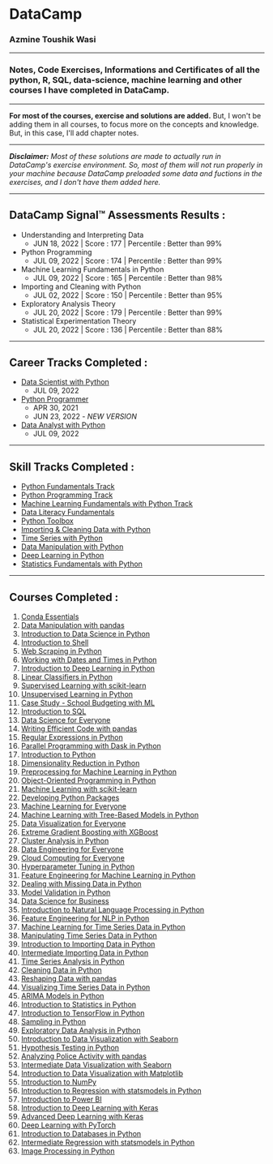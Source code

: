 # **DataCamp**
### **Azmine Toushik Wasi**

---

### Notes, Code Exercises, Informations and Certificates of all the python, R, SQL, data-science, machine learning and other courses I have completed in DataCamp.

---

**For most of the courses, exercise and solutions are added.** But, I won't be adding them in all courses, to focus more on the concepts and knowledge. But, in this case, I'll add chapter notes.

---

***Disclaimer:** Most of these solutions are made to actually run in DataCamp's exercise environment. So, most of them will not run properly in your machine because DataCamp preloaded some data and fuctions in the exercises, and I don't have them added here.*

---

## **DataCamp Signal™ Assessments Results :** 

- Understanding and Interpreting Data
  - JUN 18, 2022 | Score : 177 | Percentile : Better than 99%
- Python Programming
  - JUL 09, 2022 | Score : 174 | Percentile : Better than 99%
- Machine Learning Fundamentals in Python
  - JUL 09, 2022 | Score : 165 |  Percentile : Better than 98%
- Importing and Cleaning with Python
  - JUL 02, 2022 | Score : 150 |  Percentile : Better than 95%
- Exploratory Analysis Theory
  - JUL 20, 2022 | Score : 179 |  Percentile : Better than 99%
- Statistical Experimentation Theory
  - JUL 20, 2022 | Score : 136 |  Percentile : Better than 88%

---

## **Career Tracks Completed :**

- [Data Scientist with Python](https://www.datacamp.com/statement-of-accomplishment/track/7cc385b02d4d4229b9b1c4e853f942999836205a)
  - JUL 09, 2022
- [Python Programmer](https://www.datacamp.com/statement-of-accomplishment/track/53516897e8494fac5726b5a95e772ac9dca2f0cc)
  - APR 30, 2021
  - JUN 23, 2022 - *NEW VERSION*
- [Data Analyst with Python](https://www.datacamp.com/statement-of-accomplishment/track/0ee7bbc1ee9c8c59f7e7349ee68cf501e76d17f7)
  - JUL 09, 2022

---
## **Skill Tracks Completed :**

- [Python Fundamentals Track](https://www.datacamp.com/statement-of-accomplishment/track/97ed5b101facac09cf9981661c750941c3f8c335)
- [Python Programming Track](https://www.datacamp.com/statement-of-accomplishment/track/7e028f33e21ebda316e56a9128c0976c772da6c7)
- [Machine Learning Fundamentals with Python Track](https://www.datacamp.com/statement-of-accomplishment/track/5b7ae1bb6614f496b96a6f238cbd3fb46d6b9ccc)
- [Data Literacy Fundamentals](https://www.datacamp.com/statement-of-accomplishment/track/2b705f666a8aab86b728cb9ac83a9e77c7e89a51)
- [Python Toolbox](https://www.datacamp.com/statement-of-accomplishment/track/d6d717306f276fd1718eb40a60e786b541c591ab)
- [Importing & Cleaning Data with Python](https://www.datacamp.com/statement-of-accomplishment/track/78e15544abc38caa0bd1fccfe945605985df2a22)
- [Time Series with Python](https://www.datacamp.com/statement-of-accomplishment/track/ec25cb851f98102f064f29c1cce20a5e1588a3d2)
- [Data Manipulation with Python](https://www.datacamp.com/statement-of-accomplishment/track/9b76b86801bd30bae4aaa633da29cf84f80b1b1a)
- [Deep Learning in Python](https://www.datacamp.com/statement-of-accomplishment/track/c48350d074344bcacf6a3691e909249416abc339)
- [Statistics Fundamentals with Python](https://www.datacamp.com/statement-of-accomplishment/track/8c57727369694a4ca261780a5ef96d46096b08cd)

  
---
## **Courses Completed :**

1. [Conda Essentials](https://www.datacamp.com/statement-of-accomplishment/course/3e892cc08f2285de0c25c5d206d8e7ab09ac8a3c)
2. [Data Manipulation with pandas](https://www.datacamp.com/statement-of-accomplishment/course/9e6c773097a8fb3332cbabac3e3331ded615717d)
3. [Introduction to Data Science in Python](https://www.datacamp.com/statement-of-accomplishment/course/b71cf0f85700d83e968d015aca683eabc1c7f413)
4. [Introduction to Shell](https://www.datacamp.com/statement-of-accomplishment/course/79d18736c0afe35ffb0261ea95f9061236845b54)
5. [Web Scraping in Python](https://www.datacamp.com/statement-of-accomplishment/course/cbaf2b9852dcff40cf16cc2e610dd9b53807dacf)
6. [Working with Dates and Times in Python](https://www.datacamp.com/statement-of-accomplishment/course/74869031d80bf8c2ff6f61dd5c4bf430d8dae9b1)
7. [Introduction to Deep Learning in Python](https://www.datacamp.com/statement-of-accomplishment/course/c4b8be709c1b2e25c228bbd8fb09219ae4b569f7)
8. [Linear Classifiers in Python](https://www.datacamp.com/statement-of-accomplishment/course/8d181320d971b691eb5884459044039031dc2519)
9. [Supervised Learning with scikit-learn](https://www.datacamp.com/statement-of-accomplishment/course/9cd88b5d028a31d766e0d69f9cd8a1d25b214d62)
10. [Unsupervised Learning in Python](https://www.datacamp.com/statement-of-accomplishment/course/7b77700cf2c7fca758ca275e8f8dd3cb494d02c0)
11. [Case Study - School Budgeting with ML](https://www.datacamp.com/statement-of-accomplishment/course/905282c9911106ffb20c5bd4dbe25abf35231e9c)
12. [Introduction to SQL](https://www.datacamp.com/statement-of-accomplishment/course/5c3c7a0f26c7bfaded1a475b023c65a3e994d706)
13. [Data Science for Everyone](https://www.datacamp.com/statement-of-accomplishment/course/e10d6bd7021772c3e7d68438f82db0ff2acd25c5)
14. [Writing Efficient Code with pandas](https://www.datacamp.com/statement-of-accomplishment/course/94b53695f17da3e11a87d629d7ddc06e701ea5f1)
15. [Regular Expressions in Python](https://www.datacamp.com/statement-of-accomplishment/course/90fca77f0ae409c45a0526f3a3bf873545b4d6e2)
16. [Parallel Programming with Dask in Python](https://www.datacamp.com/statement-of-accomplishment/course/941064fd8afef749905a92f1c52b2c86a48ad32e)
17. [Introduction to Python](https://www.datacamp.com/statement-of-accomplishment/course/25bbcc98a6236c0f90d92f4f655687e10008751b)
18. [Dimensionality Reduction in Python](https://www.datacamp.com/statement-of-accomplishment/course/7729378907bed8a4b4ffec4b058c5b3ea5d526e5)
19. [Preprocessing for Machine Learning in Python](https://www.datacamp.com/statement-of-accomplishment/course/c53dbfa244066eb22e44c9c431f7be957dd264c2)
20. [Object-Oriented Programming in Python](https://www.datacamp.com/statement-of-accomplishment/course/f14c05518f03587519a6f6147192b8982c5533bc)
21. [Machine Learning with scikit-learn](https://www.datacamp.com/statement-of-accomplishment/course/41ebfaab61348da03cce1c18ed79c1e4b86c48db)
22. [Developing Python Packages](https://www.datacamp.com/statement-of-accomplishment/course/0affb9673ea44b81fd977bb97af66dea6cd1d42e)
23. [Machine Learning for Everyone](https://www.datacamp.com/statement-of-accomplishment/course/d9538220f8c5a33d89d3f04b79c538538f7f5ed9)
24. [Machine Learning with Tree-Based Models in Python](https://www.datacamp.com/statement-of-accomplishment/course/98695efb2210962b67abb1d17caea317c6b31a42)
25. [Data Visualization for Everyone](https://www.datacamp.com/statement-of-accomplishment/course/955286f584b149168261d44a17a73004cee8c309)
26. [Extreme Gradient Boosting with XGBoost](https://www.datacamp.com/statement-of-accomplishment/course/e768f6175b7b0008c1ff16bf599d84577b2ef66c)
27. [Cluster Analysis in Python](https://www.datacamp.com/statement-of-accomplishment/course/0137f944f68d33ad96f11b81a2217a504ab62c17)
28. [Data Engineering for Everyone](https://www.datacamp.com/statement-of-accomplishment/course/fee934fd44c69f71abbecb420848244829d57e8e)
29. [Cloud Computing for Everyone](https://www.datacamp.com/statement-of-accomplishment/course/7e0bf68cbfa629ce2fcdabd5f4179bd5ce925b21)
30. [Hyperparameter Tuning in Python](https://www.datacamp.com/statement-of-accomplishment/course/bd04de3859f411c6ee10e1adaeafd8756dbe90bc)
31. [Feature Engineering for Machine Learning in Python](https://www.datacamp.com/statement-of-accomplishment/course/ca5988b07369cbb4becd462013fa761a0a18a8c2)
32. [Dealing with Missing Data in Python](https://www.datacamp.com/statement-of-accomplishment/course/a980bc88d9636042fbb598b901a3073b6c60c787)
33. [Model Validation in Python](https://www.datacamp.com/statement-of-accomplishment/course/4554c4207624b58004a786ef4897fde1f5183060)
34. [Data Science for Business](https://www.datacamp.com/statement-of-accomplishment/course/9d47f7ba5beb353751039d2ba35ffa6eee0c459a)
35. [Introduction to Natural Language Processing in Python](https://www.datacamp.com/statement-of-accomplishment/course/1e206c05ee521ba7c65d8a76e07804a21154c92e)
36. [Feature Engineering for NLP in Python](https://www.datacamp.com/statement-of-accomplishment/course/bb19176ab693aae8ccf81c5d0004c3792914319f)
37. [Machine Learning for Time Series Data in Python](https://www.datacamp.com/statement-of-accomplishment/course/5c70b8c0da88a833a4f1d01f947e04668791a6d7)
38. [Manipulating Time Series Data in Python](https://www.datacamp.com/statement-of-accomplishment/course/d6296f12786efe91fdd9d7b49df999e46b4fd238)
39. [Introduction to Importing Data in Python](https://www.datacamp.com/statement-of-accomplishment/course/dd977907f5e9c2c3c1795e1f4df49dd90deb4440)
40. [Intermediate Importing Data in Python](https://www.datacamp.com/statement-of-accomplishment/course/e7b1d7bd84b64ab8ecf5bda55d2de749d26e2558)
41. [Time Series Analysis in Python](https://www.datacamp.com/statement-of-accomplishment/course/4e9b50f84404a86ef838a6ecba20f106894a22d7)
42. [Cleaning Data in Python](https://www.datacamp.com/statement-of-accomplishment/course/0e90b3c042ff91737677bbfa2c2978212d5fc954)
43. [Reshaping Data with pandas](https://www.datacamp.com/statement-of-accomplishment/course/3ef459bfaf8e1931408d73a98ab034e97e18c373)
44. [Visualizing Time Series Data in Python](https://www.datacamp.com/statement-of-accomplishment/course/de35020d6adb8fd65f926af296e27daebf31f5bb)
45. [ARIMA Models in Python](https://www.datacamp.com/statement-of-accomplishment/course/6cdf1055720ae4c840c3a54f1fc51a38fa974346)
46. [Introduction to Statistics in Python](https://www.datacamp.com/statement-of-accomplishment/course/2daf680e828b438e4a7af281d0be3ed0e01ef057)
47. [Introduction to TensorFlow in Python](https://www.datacamp.com/statement-of-accomplishment/course/3d55d011ee71480f17967cd243dbb09d6be35aad)
48. [Sampling in Python](https://www.datacamp.com/statement-of-accomplishment/course/50b23c32d8fd7a49cfd21970c30729e1dc1c075d)
49. [Exploratory Data Analysis in Python](https://www.datacamp.com/statement-of-accomplishment/course/c503219d7b93157b8723305abb5b71afd8674ff5)
50. [Introduction to Data Visualization with Seaborn](https://www.datacamp.com/statement-of-accomplishment/course/d48548c20f74b687347eb28058d39b36c9b526c8)
51. [Hypothesis Testing in Python](https://www.datacamp.com/statement-of-accomplishment/course/028e4918e94d70ec464eb3ebe1455dfbd7a3a2e6)
52. [Analyzing Police Activity with pandas](https://www.datacamp.com/statement-of-accomplishment/course/4a963b3ca2bc566c0691e756a36dd623b136e6f4)
53. [Intermediate Data Visualization with Seaborn](https://www.datacamp.com/statement-of-accomplishment/course/d61e97126cf42b1a08ec3e6975f49dad686189bc)
54. [Introduction to Data Visualization with Matplotlib](https://www.datacamp.com/statement-of-accomplishment/course/251457bc2bcd789954de9711bddfb34e3c05e73d)
55. [Introduction to NumPy](https://www.datacamp.com/statement-of-accomplishment/course/450c1a7067b6e72b8d205a77f99df8b05c315c53)
56. [Introduction to Regression with statsmodels in Python](https://www.datacamp.com/statement-of-accomplishment/course/373e8f68a98ad92ff2d074b404119568fae36513)
57. [Introduction to Power BI](https://www.datacamp.com/statement-of-accomplishment/course/99ba60bb91c9beda0a548b39dd11c754707d10a6?raw=1)
58. [Introduction to Deep Learning with Keras](https://www.datacamp.com/statement-of-accomplishment/course/b5ef095e00e8e59dbacf5f398b3a4e6db5f66ac1)
59. [Advanced Deep Learning with Keras](https://www.datacamp.com/statement-of-accomplishment/course/d10c7c97517409cc36aafd5ef5389ec5fb53e5ce)
60. [Deep Learning with PyTorch](https://www.datacamp.com/statement-of-accomplishment/course/d12608e22b5d7980aa9659bf8680808b6f8b531c)
61. [Introduction to Databases in Python](https://www.datacamp.com/statement-of-accomplishment/course/c89036012f769bbc7b33b67c369ad0520ea21f0e)
62. [Intermediate Regression with statsmodels in Python](https://www.datacamp.com/statement-of-accomplishment/course/9446b763dd4531383ad1f8e43b59b86f8dc68f38)
63. [Image Processing in Python](https://www.datacamp.com/statement-of-accomplishment/course/31ccda03720b5e6f31890480890730f273634dd0)